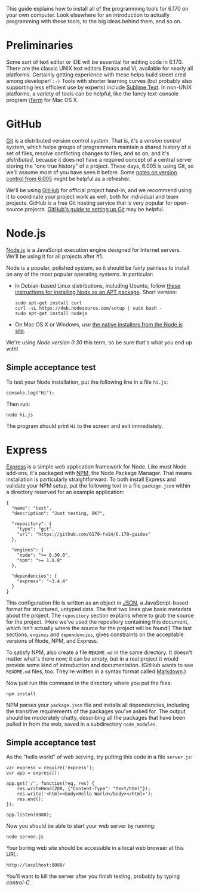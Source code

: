 This guide explains how to install all of the programming tools for 6.170 on your own computer.  Look elsewhere for an introduction to actually programming with these tools, to the big ideas behind them, and so on.

Preliminaries
=============

Some sort of text editor or IDE will be essential for editing code in 6.170.  There are the classic UNIX text editors Emacs and Vi, available for nearly all platforms.  Certainly getting experience with these helps build street cred among developer! `:-)`  Tools with shorter learning curves (but probably also supporting less efficient use by experts) include [Sublime Text](http://www.sublimetext.com/).  In non-UNIX platforms, a variety of tools can be helpful, like the fancy text-console program [iTerm](http://iterm.sourceforge.net/) for Mac OS X.


GitHub
======

[Git](http://git-scm.com/) is a distributed version control system.  That is, it's a *version control system*, which helps groups of programmers maintain a shared history of a set of files, resolve conflicting changes to files, and so on; and it's *distributed*, because it does not have a required concept of a central server storing the "one true history" of a project.  These days, 6.005 is using Git, so we'll assume most of you have seen it before.  Some [notes on version control from 6.005](https://stellar.mit.edu/S/course/6/fa12/6.005/courseMaterial/topics/topic2/lectureNotes/L13-version-control/L14-version-control.pdf) might be helpful as a refresher.

We'll be using [GitHub](http://github.com/) for official project hand-in, and we recommend using it to coordinate your project work as well, both for individual and team projects.  GitHub is a free Git hosting service that is very popular for open-source projects.  [GitHub's guide to setting up Git](https://help.github.com/articles/set-up-git#setting-up-git) may be helpful.


Node.js
=======

[Node.js](http://nodejs.org/) is a JavaScript execution engine designed for Internet servers.  We'll be using it for all projects after #1.

Node is a popular, polished system, so it should be fairly painless to install on any of the most popular operating systems.  In particular:

  * In Debian-based Linux distributions, including Ubuntu, follow [these instructions for installing Node as an APT package](https://github.com/joyent/node/wiki/installing-node.js-via-package-manager#ubuntu-debian-linux-mint-etc).  Short version:

        sudo apt-get install curl
        curl -sL https://deb.nodesource.com/setup | sudo bash -
        sudo apt-get install nodejs

  * On Mac OS X or Windows, use [the native installers from the Node.js site](http://nodejs.org/download/).

We're using *Node version 0.30* this term, so be sure that's what you end up with!

Simple acceptance test
----------------------

To test your Node installation, put the following line in a file `hi.js`:

    console.log("Hi");

Then run:

    node hi.js

The program should print `Hi` to the screen and exit immediately.


Express
=======

[Express](http://expressjs.com/) is a simple web application framework for Node.  Like most Node add-ons, it's packaged with [NPM](https://www.npmjs.org/), the Node Package Manager.  That means installation is particularly straightforward.  To both install Express and validate your NPM setup, put the following text in a file `package.json` within a directory reserved for an example application:

    {
      "name": "test",
      "description": "Just testing, OK?",

      "repository": {
        "type": "git",
        "url": "https://github.com/6170-fa14/6.170-guides"
      },

      "engines": {
        "node": ">= 0.30.0",
        "npm": ">= 1.0.0"
      },

      "dependencies": {
        "express": "~3.4.4"
      }
    }

This configuration file is written as an object in [JSON](http://json.org/), a JavaScript-based format for structured, untyped data.  The first two lines give basic metadata about the project.  The `repository` section explains where to grab the source for the project.  (Here we've used the repository containing this document, which isn't actually where the source for the project will be found!)  The last sections, `engines` and `dependencies`, gives constraints on the acceptable versions of Node, NPM, and Express.

To satisfy NPM, also create a file `README.md` in the same directory.  It doesn't matter what's there now; it can be empty, but in a real project it would provide some kind of introduction and documentation.  (GitHub wants to see `README.md` files, too.  They're written in a syntax format called [Markdown](https://help.github.com/articles/github-flavored-markdown).)

Now just run this command in the directory where you put the files:

    npm install

NPM parses your `package.json` file and installs all dependencies, including the transitive requirements of the packages you've asked for.  The output should be moderately chatty, describing all the packages that have been pulled in from the web, saved in a subdirectory `node_modules`.

Simple acceptance test
----------------------

As the "hello world" of web serving, try putting this code in a file `server.js`:

    var express = require('express');
    var app = express();

    app.get('/', function(req, res) {
        res.writeHead(200, {"Content-Type": "text/html"});
        res.write('<html><body>Hello World</body></html>');
        res.end();
    });

    app.listen(8080);

Now you should be able to start your web server by running:

    node server.js

Your boring web site should be accessible in a local web browser at this URL:

    http://localhost:8080/

You'll want to kill the server after you finish testing, probably by typing *control-C*.
